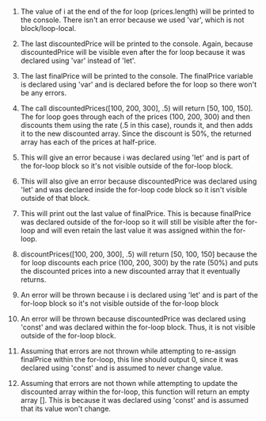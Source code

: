 1. The value of i at the end of the for loop (prices.length) will be printed to the console. There isn't an error because we used 'var', which is not block/loop-local.
2. The last discountedPrice will be printed to the console. Again, because discountedPrice will be visible even after the for loop because it was declared using 'var' instead of 'let'.
3. The last finalPrice will be printed to the console. The finalPrice variable is declared using 'var' and is declared before the for loop so there won't be any errors.
4. The call discountedPrices([100, 200, 300], .5) will return [50, 100, 150]. The for loop goes through each of the prices (100, 200, 300) and then discounts them using the rate (.5 in this case), rounds it, and then adds it to the new discounted array. Since the discount is 50%, the returned array has each of the prices at half-price.

5. This will give an error because i was declared using 'let' and is part of the for-loop block so it's not visible outside of the for-loop block.
6. This will also give an error because discountedPrice was declared using 'let' and was declared inside the for-loop code block so it isn't visible outside of that block.
7. This will print out the last value of finalPrice. This is because finalPrice was declared outside of the for-loop so it will still be visible after the for-loop and will even retain the last value it was assigned within the for-loop.
8. discountPrices([100, 200, 300], .5) will return [50, 100, 150] because the for loop discounts each price (100, 200, 300) by the rate (50%) and puts the discounted prices into a new discounted array that it eventually returns.

9. An error will be thrown because i is declared using 'let' and is part of the for-loop block so it's not visible outside of the for-loop block
10. An error will be thrown because discountedPrice was declared using 'const' and was declared within the for-loop block. Thus, it is not visible outside of the for-loop block.
11. Assuming that errors are not thrown while attempting to re-assign finalPrice within the for-loop, this line should output 0, since it was declared using 'const' and is assumed to never change value.
12. Assuming that errors are not thown while attempting to update the discounted array within the for-loop, this function will return an empty array []. This is because it was declared using 'const' and is assumed that its value won't change.